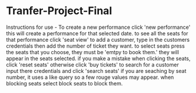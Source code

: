 # Tranfer-Project-Final

Instructions for use - 
To create a new performance click 'new performance' this will create a performance for that selected date. 
to see all the seats for that performance click 'seat view'
to add a customer, type in the customers credentials then add the number of ticket they want.
to select seats press the seats that you choose, they must be 'emtpy to book them.'
they will appear in the seats selected.
if you make a mistake when clicking the seats, click 'reset seats'
otherwise click 'buy tickets'
to search for a customer input there credentials and click 'search seats'
if you are seaching by seat number, it uses a like query so a few rouge values may appear.
when blocking seats select block seats to block them.
